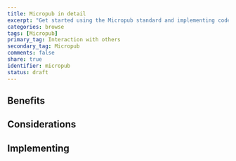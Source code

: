 ```yaml
---
title: Micropub in detail
excerpt: "Get started using the Micropub standard and implementing coded examples"
categories: browse
tags: [Micropub]
primary_tag: Interaction with others
secondary_tag: Micropub
comments: false
share: true
identifier: micropub
status: draft
---
```

<h2 id="benefits">Benefits</h2>

<h2 id="use">Considerations</h2>

<h2 id="implementation">Implementing</h2>
